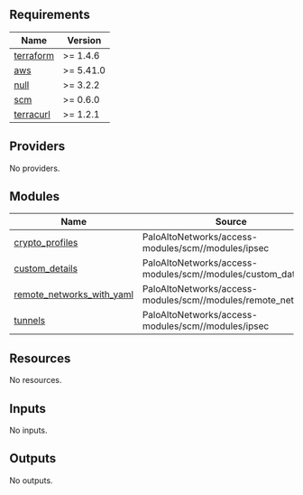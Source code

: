 
<!-- BEGINNING OF PRE-COMMIT-TERRAFORM DOCS HOOK -->
## Requirements

| Name | Version |
|------|---------|
| <a name="requirement_terraform"></a> [terraform](#requirement\_terraform) | >= 1.4.6 |
| <a name="requirement_aws"></a> [aws](#requirement\_aws) | >= 5.41.0 |
| <a name="requirement_null"></a> [null](#requirement\_null) | >= 3.2.2 |
| <a name="requirement_scm"></a> [scm](#requirement\_scm) | >= 0.6.0 |
| <a name="requirement_terracurl"></a> [terracurl](#requirement\_terracurl) | >= 1.2.1 |

## Providers

No providers.

## Modules

| Name | Source | Version |
|------|--------|---------|
| <a name="module_crypto_profiles"></a> [crypto\_profiles](#module\_crypto\_profiles) | PaloAltoNetworks/access-modules/scm//modules/ipsec | 0.1.6 |
| <a name="module_custom_details"></a> [custom\_details](#module\_custom\_details) | PaloAltoNetworks/access-modules/scm//modules/custom_data | 0.1.6 |
| <a name="module_remote_networks_with_yaml"></a> [remote\_networks\_with\_yaml](#module\_remote\_networks\_with\_yaml) | PaloAltoNetworks/access-modules/scm//modules/remote_networks | 0.1.6 |
| <a name="module_tunnels"></a> [tunnels](#module\_tunnels) | PaloAltoNetworks/access-modules/scm//modules/ipsec | 0.1.6 |

## Resources

No resources.

## Inputs

No inputs.

## Outputs

No outputs.
<!-- END OF PRE-COMMIT-TERRAFORM DOCS HOOK -->